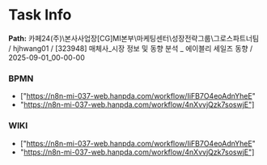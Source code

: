 # Task Info

**Path:** 카페24(주)\본사사업장\[CG]MI본부\마케팅센터\성장전략그룹\그로스파트너팀 / hjhwang01 / [323948] 매체사_시장 정보 및 동향 분석 _ 에이블리 세일즈 동향 / 2025-09-01_00-00-00

### BPMN
- ["https://n8n-mi-037-web.hanpda.com/workflow/IiFB7O4eoAdnYheE"
- "https://n8n-mi-037-web.hanpda.com/workflow/4nXvvjQzk7soswjE"]

### WIKI
- ["https://n8n-mi-037-web.hanpda.com/workflow/IiFB7O4eoAdnYheE"
- "https://n8n-mi-037-web.hanpda.com/workflow/4nXvvjQzk7soswjE"]

